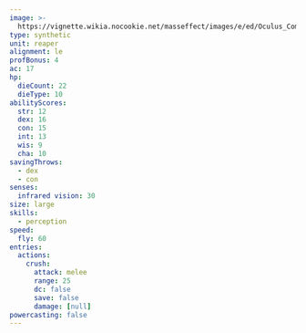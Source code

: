 ```yaml
---
image: >-
  https://vignette.wikia.nocookie.net/masseffect/images/e/ed/Oculus_Combat.png/revision/latest?cb=20100731075649&format=original
type: synthetic
unit: reaper
alignment: le
profBonus: 4
ac: 17
hp:
  dieCount: 22
  dieType: 10
abilityScores:
  str: 12
  dex: 16
  con: 15
  int: 13
  wis: 9
  cha: 10
savingThrows:
  - dex
  - con
senses:
  infrared vision: 30
size: large
skills:
  - perception
speed:
  fly: 60
entries:
  actions:
    crush:
      attack: melee
      range: 25
      dc: false
      save: false
      damage: [null]
powercasting: false
---
```

